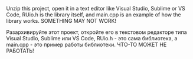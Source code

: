 Unzip this project, open it in a text editor like Visual Studio, Sublime or VS Code, RUio.h is the library itself, and main.cpp is an example of how the library works. SOMETHING MAY NOT WORK!

Разархивируйте этот проект, откройте его в текстовом редакторе типа Visual Studio, Sublime или VS Code, RUio.h - это сама библиотека, а main.cpp - это пример работы библиотеки. ЧТО-ТО МОЖЕТ НЕ РАБОТАТЬ!
